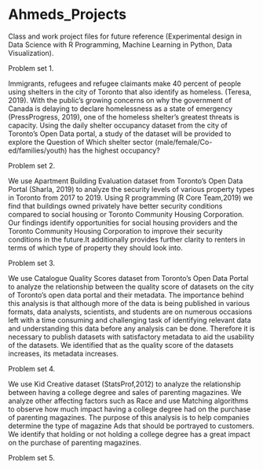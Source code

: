 # Ahmeds_Projects
Class and work project files for future reference (Experimental design in Data Science with R Programming, Machine Learning in Python, Data Visualization).

Problem set 1.

Immigrants, refugees and refugee claimants make 40 percent of people using shelters in the city of Toronto that also identify as homeless. (Teresa, 2019). With the public’s growing concerns on why the government of Canada is delaying to declare homelessness as a state of emergency (PressProgress, 2019), one of the homeless shelter’s greatest threats is capacity. Using the daily shelter occupancy dataset from the city of Toronto’s Open Data portal, a study of the dataset will be provided to explore the Question of Which shelter sector (male/female/Co-ed/families/youth) has the highest occupancy?

Problem set 2.

We use Apartment Building Evaluation dataset from Toronto’s Open Data Portal (Sharla, 2019) to analyze the security levels of various property types in Toronto from 2017 to 2019. Using R programming (R Core Team,2019) we find that buildings owned privately have better security conditions compared to social housing or Toronto Community Housing Corporation. Our findings identify opportunities for social housing providers and the Toronto Community Housing Corporation to improve their security conditions in the
future.It additionally provides further clarity to renters in terms of which type of property they should look into.

Problem set 3.

We use Catalogue Quality Scores dataset from Toronto’s Open Data Portal to analyze the relationship between the quality score of datasets on the city of Toronto’s open data portal and their metadata. The importance behind this analysis is that although more of the data is being published in various formats, data analysts, scientists, and students are on numerous occasions left with a time consuming and challenging task of identifying relevant data and understanding this data before any analysis can be done. Therefore it is necessary to publish datasets with satisfactory metadata to aid the usability of the datasets. We identified that as the quality score of the datasets increases, its metadata increases.

Problem set 4.

We use Kid Creative dataset (StatsProf,2012) to analyze the relationship between having a college degree and sales of parenting magazines. We analyze other affecting factors such as Race and use Matching algorithms to observe how much impact having a college degree had on the purchase of parenting magazines. The purpose of this analysis is to help companies determine the type of magazine Ads that should be portrayed to customers. We identify that holding or not holding a college degree has a great impact on the purchase of parenting magazines.

Problem set 5.



